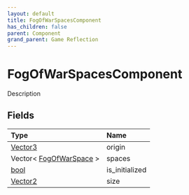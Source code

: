 ```yaml
---
layout: default
title: FogOfWarSpacesComponent
has_children: false
parent: Component
grand_parent: Game Reflection
---
```

# FogOfWarSpacesComponent
Description 

## Fields
| Type | Name |
|:-------------|:--------------|
| [Vector3](/game-reflection/classes/vector3.md) | origin |
| Vector< [FogOfWarSpace](/game-reflection/classes/fog_of_war_space.md) > | spaces |
| [bool](/game-reflection/components/bool.md) | is_initialized |
| [Vector2](/game-reflection/classes/vector2.md) | size |
